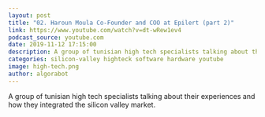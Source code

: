 ```yaml
---
layout: post
title: "02. Haroun Moula Co-Founder and COO at Epilert (part 2)"
link: https://www.youtube.com/watch?v=dt-wRew1ev4
podcast_source: youtube.com
date: 2019-11-12 17:15:00
description: A group of tunisian high tech specialists talking about their experiences and how they integrated the silicon valley market
categories: silicon-valley highteck software hardware youtube
image: high-tech.png
author: algorabot
---
```

A group of tunisian high tech specialists talking about their experiences and how they integrated the silicon valley market.
